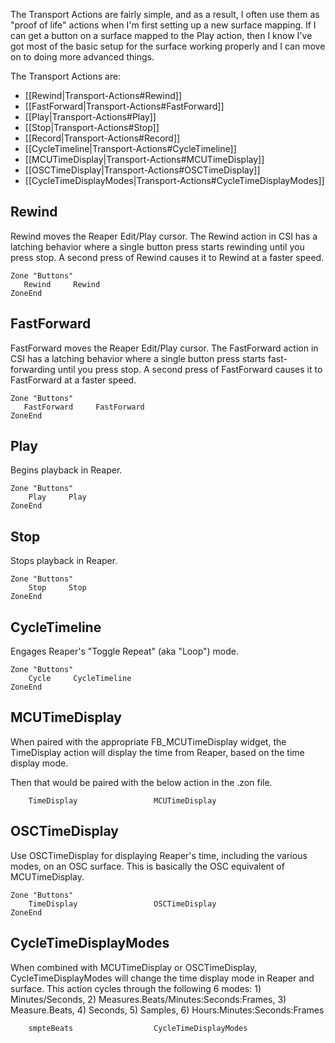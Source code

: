 The Transport Actions are fairly simple, and as a result, I often use them as "proof of life" actions when I'm first setting up a new surface mapping. If I can get a button on a surface mapped to the Play action, then I know I've got most of the basic setup for the surface working properly and I can move on to doing more advanced things. 

The Transport Actions are:
* [[Rewind|Transport-Actions#Rewind]]
* [[FastForward|Transport-Actions#FastForward]]
* [[Play|Transport-Actions#Play]]
* [[Stop|Transport-Actions#Stop]]
* [[Record|Transport-Actions#Record]]
* [[CycleTimeline|Transport-Actions#CycleTimeline]]
* [[MCUTimeDisplay|Transport-Actions#MCUTimeDisplay]]
* [[OSCTimeDisplay|Transport-Actions#OSCTimeDisplay]]
* [[CycleTimeDisplayModes|Transport-Actions#CycleTimeDisplayModes]]

## Rewind
Rewind moves the Reaper Edit/Play cursor. The Rewind action in CSI has a latching behavior where a single button press starts rewinding until you press stop. A second press of Rewind causes it to Rewind at a faster speed. 

```
Zone "Buttons"
   Rewind     Rewind
ZoneEnd
```

## FastForward
FastForward moves the Reaper Edit/Play cursor. The FastForward action in CSI has a latching behavior where a single button press starts fast-forwarding until you press stop. A second press of FastForward causes it to FastForward at a faster speed. 

```
Zone "Buttons"
   FastForward     FastForward
ZoneEnd
```

## Play
Begins playback in Reaper.

```
Zone "Buttons"
    Play     Play
ZoneEnd
```

## Stop
Stops playback in Reaper.

```
Zone "Buttons"
    Stop     Stop
ZoneEnd
```

## CycleTimeline
Engages Reaper's "Toggle Repeat" (aka "Loop") mode.

```
Zone "Buttons"
    Cycle     CycleTimeline
ZoneEnd
```

## MCUTimeDisplay
When paired with the appropriate FB_MCUTimeDisplay widget, the TimeDisplay action will display the time from Reaper, based on the time display mode.

Then that would be paired with the below action in the .zon file.
```
    TimeDisplay                 MCUTimeDisplay
```

## OSCTimeDisplay
Use OSCTimeDisplay for displaying Reaper's time, including the various modes, on an OSC surface. This is basically the OSC equivalent of MCUTimeDisplay.
```
Zone "Buttons"
    TimeDisplay                 OSCTimeDisplay
ZoneEnd
```

## CycleTimeDisplayModes
When combined with MCUTimeDisplay or OSCTimeDisplay, CycleTimeDisplayModes will change the time display mode in Reaper and surface. This action cycles through the following 6 modes: 1) Minutes/Seconds, 2) Measures.Beats/Minutes:Seconds:Frames, 3) Measure.Beats, 4) Seconds, 5) Samples, 6) Hours:Minutes:Seconds:Frames

```
    smpteBeats                  CycleTimeDisplayModes
```